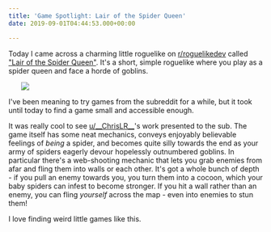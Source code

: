 ```yaml
---
title: 'Game Spotlight: Lair of the Spider Queen'
date: 2019-09-01T04:44:53.000+00:00

---
```

Today I came across a charming little roguelike on [r/roguelikedev](https://www.reddit.com/r/roguelikedev) called ["Lair of the Spider Queen"](https://www.reddit.com/r/roguelikedev/comments/cy0z59/lair_of_the_spider_queen/). It's a short, simple roguelike where you play as a spider queen and face a horde of goblins.
<!--more-->
<img src="https://i.imgur.com/WghqHx0.png" style="max-width: 90%; height: auto; display: block; margin-left: auto; margin-right: auto;">

I've been meaning to try games from the subreddit for a while, but it took until today to find a game small and accessible enough.

It was really cool to see [u/\_\_ChrisLR__](https://www.reddit.com/user/__ChrisLR__/)'s work presented to the sub. The game itself has some neat mechanics, conveys enjoyably believable feelings of _being_ a spider, and becomes quite silly towards the end as your army of spiders eagerly devour hopelessly outnumbered goblins. In particular there's a web-shooting mechanic that lets you grab enemies from afar and fling them into walls or each other. It's got a whole bunch of depth - if you pull an enemy towards you, you turn them into a cocoon, which your baby spiders can infest to become stronger. If you hit a wall rather than an enemy, you can fling _yourself_ across the map - even into enemies to stun them!

I love finding weird little games like this.